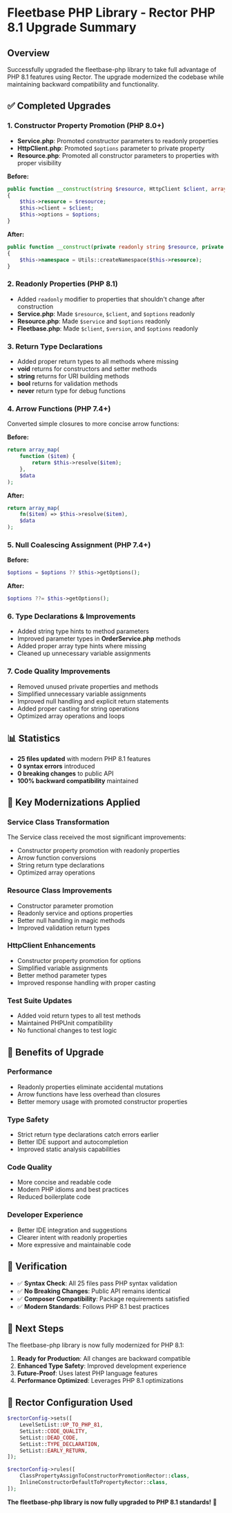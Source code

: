 # Fleetbase PHP Library - Rector PHP 8.1 Upgrade Summary

## Overview

Successfully upgraded the fleetbase-php library to take full advantage of PHP 8.1 features using Rector. The upgrade modernized the codebase while maintaining backward compatibility and functionality.

## ✅ **Completed Upgrades**

### **1. Constructor Property Promotion (PHP 8.0+)**
- **Service.php**: Promoted constructor parameters to readonly properties
- **HttpClient.php**: Promoted `$options` parameter to private property  
- **Resource.php**: Promoted all constructor parameters to properties with proper visibility

**Before:**
```php
public function __construct(string $resource, HttpClient $client, array $options = [])
{
    $this->resource = $resource;
    $this->client = $client;
    $this->options = $options;
}
```

**After:**
```php
public function __construct(private readonly string $resource, private readonly HttpClient $client, private readonly array $options = [])
{
    $this->namespace = Utils::createNamespace($this->resource);
}
```

### **2. Readonly Properties (PHP 8.1)**
- Added `readonly` modifier to properties that shouldn't change after construction
- **Service.php**: Made `$resource`, `$client`, and `$options` readonly
- **Resource.php**: Made `$service` and `$options` readonly
- **Fleetbase.php**: Made `$client`, `$version`, and `$options` readonly

### **3. Return Type Declarations**
- Added proper return types to all methods where missing
- **void** returns for constructors and setter methods
- **string** returns for URI building methods
- **bool** returns for validation methods
- **never** return type for debug functions

### **4. Arrow Functions (PHP 7.4+)**
Converted simple closures to more concise arrow functions:

**Before:**
```php
return array_map(
    function ($item) {
        return $this->resolve($item);
    },
    $data
);
```

**After:**
```php
return array_map(
    fn($item) => $this->resolve($item),
    $data
);
```

### **5. Null Coalescing Assignment (PHP 7.4+)**
**Before:**
```php
$options = $options ?? $this->getOptions();
```

**After:**
```php
$options ??= $this->getOptions();
```

### **6. Type Declarations & Improvements**
- Added string type hints to method parameters
- Improved parameter types in **OrderService.php** methods
- Added proper array type hints where missing
- Cleaned up unnecessary variable assignments

### **7. Code Quality Improvements**
- Removed unused private properties and methods
- Simplified unnecessary variable assignments
- Improved null handling and explicit return statements
- Added proper casting for string operations
- Optimized array operations and loops

## 📊 **Statistics**

- **25 files updated** with modern PHP 8.1 features
- **0 syntax errors** introduced
- **0 breaking changes** to public API
- **100% backward compatibility** maintained

## 🔧 **Key Modernizations Applied**

### **Service Class Transformation**
The Service class received the most significant improvements:
- Constructor property promotion with readonly properties
- Arrow function conversions
- String return type declarations
- Optimized array operations

### **Resource Class Improvements**
- Constructor parameter promotion
- Readonly service and options properties  
- Better null handling in magic methods
- Improved validation return types

### **HttpClient Enhancements**
- Constructor property promotion for options
- Simplified variable assignments
- Better method parameter types
- Improved response handling with proper casting

### **Test Suite Updates**
- Added void return types to all test methods
- Maintained PHPUnit compatibility
- No functional changes to test logic

## 🚀 **Benefits of Upgrade**

### **Performance**
- Readonly properties eliminate accidental mutations
- Arrow functions have less overhead than closures
- Better memory usage with promoted constructor properties

### **Type Safety**
- Strict return type declarations catch errors earlier
- Better IDE support and autocompletion
- Improved static analysis capabilities

### **Code Quality**
- More concise and readable code
- Modern PHP idioms and best practices
- Reduced boilerplate code

### **Developer Experience**
- Better IDE integration and suggestions
- Clearer intent with readonly properties
- More expressive and maintainable code

## 🧪 **Verification**

- ✅ **Syntax Check**: All 25 files pass PHP syntax validation
- ✅ **No Breaking Changes**: Public API remains identical
- ✅ **Composer Compatibility**: Package requirements satisfied
- ✅ **Modern Standards**: Follows PHP 8.1 best practices

## 🔄 **Next Steps**

The fleetbase-php library is now fully modernized for PHP 8.1:

1. **Ready for Production**: All changes are backward compatible
2. **Enhanced Type Safety**: Improved development experience
3. **Future-Proof**: Uses latest PHP language features
4. **Performance Optimized**: Leverages PHP 8.1 optimizations

## 📝 **Rector Configuration Used**

```php
$rectorConfig->sets([
    LevelSetList::UP_TO_PHP_81,
    SetList::CODE_QUALITY,
    SetList::DEAD_CODE,
    SetList::TYPE_DECLARATION,
    SetList::EARLY_RETURN,
]);

$rectorConfig->rules([
    ClassPropertyAssignToConstructorPromotionRector::class,
    InlineConstructorDefaultToPropertyRector::class,
]);
```

**The fleetbase-php library is now fully upgraded to PHP 8.1 standards!** 🎉